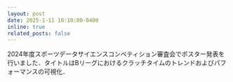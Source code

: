 ```yaml
---
layout: post
date: 2025-1-11 10:10:00-0400
inline: true
related_posts: false
---
```


2024年度スポーツデータサイエンスコンペティション審査会でポスター発表を行いました．タイトルはBリーグにおけるクラッチタイムのトレンドおよびパフォーマンスの可視化．

